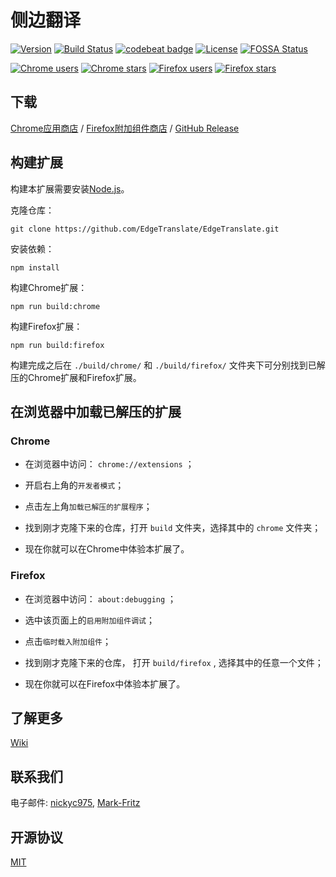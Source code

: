 # 侧边翻译

[![Version](https://img.shields.io/github/release/EdgeTranslate/EdgeTranslate.svg?label=version)](https://github.com/EdgeTranslate/EdgeTranslate/releases)
[![Build Status](https://travis-ci.org/EdgeTranslate/EdgeTranslate.svg?branch=develop)](https://travis-ci.org/EdgeTranslate/EdgeTranslate)
[![codebeat badge](https://codebeat.co/badges/93aa3e86-a3e7-449f-bda2-abdc34595ebb)](https://codebeat.co/projects/github-com-edgetranslate-edgetranslate-develop)
[![License](https://img.shields.io/github/license/EdgeTranslate/EdgeTranslate.svg?colorB=44cc11?maxAge=2592000)](https://github.com/EdgeTranslate/EdgeTranslate/blob/master/LICENSE)
[![FOSSA Status](https://app.fossa.io/api/projects/git%2Bgithub.com%2FEdgeTranslate%2FEdgeTranslate.svg?type=shield)](https://app.fossa.io/projects/git%2Bgithub.com%2FEdgeTranslate%2FEdgeTranslate?ref=badge_shield)

[![Chrome users](https://img.shields.io/chrome-web-store/users/bocbaocobfecmglnmeaeppambideimao.svg?label=Chrome%20users)](https://chrome.google.com/webstore/detail/bocbaocobfecmglnmeaeppambideimao)
[![Chrome stars](https://img.shields.io/chrome-web-store/stars/bocbaocobfecmglnmeaeppambideimao.svg?label=Chrome%20stars)](https://chrome.google.com/webstore/detail/bocbaocobfecmglnmeaeppambideimao)
[![Firefox users](https://img.shields.io/amo/users/edge_translate.svg?label=Firefox%20users)](https://addons.mozilla.org/firefox/addon/edge_translate/)
[![Firefox stars](https://img.shields.io/amo/stars/edge_translate.svg?label=Firefox%20stars)](https://addons.mozilla.org/firefox/addon/edge_translate/)

## 下载

[Chrome应用商店](https://chrome.google.com/webstore/detail/bocbaocobfecmglnmeaeppambideimao)
/ [Firefox附加组件商店](https://addons.mozilla.org/firefox/addon/edge_translate/)
/ [GitHub Release](https://github.com/EdgeTranslate/EdgeTranslate/releases)

## 构建扩展

构建本扩展需要安装[Node.js](https://nodejs.org/)。

克隆仓库：

    git clone https://github.com/EdgeTranslate/EdgeTranslate.git

安装依赖：

    npm install

构建Chrome扩展：

    npm run build:chrome

构建Firefox扩展：

    npm run build:firefox

构建完成之后在 `./build/chrome/` 和 `./build/firefox/` 文件夹下可分别找到已解压的Chrome扩展和Firefox扩展。

## 在浏览器中加载已解压的扩展

### Chrome

* 在浏览器中访问： `chrome://extensions` ；

* 开启右上角的`开发者模式`；

* 点击左上角`加载已解压的扩展程序`；

* 找到刚才克隆下来的仓库，打开 `build` 文件夹，选择其中的 `chrome` 文件夹；

* 现在你就可以在Chrome中体验本扩展了。

### Firefox

* 在浏览器中访问： `about:debugging` ；

* 选中该页面上的`启用附加组件调试`；

* 点击`临时载入附加组件`；

* 找到刚才克隆下来的仓库， 打开 `build/firefox` , 选择其中的任意一个文件；

* 现在你就可以在Firefox中体验本扩展了。

## 了解更多

[Wiki](https://github.com/EdgeTranslate/EdgeTranslate/wiki)

## 联系我们

电子邮件: [nickyc975](mailto:chenjinlong2016@outlook.com), [Mark-Fritz](mailto:f18846188605@gmail.com)

## 开源协议

[MIT](../LICENSE)